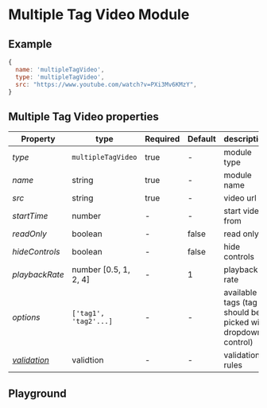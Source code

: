 
# Multiple Tag Video Module

## Example
```jsx
{
  name: 'multipleTagVideo',
  type: 'multipleTagVideo',
  src: "https://www.youtube.com/watch?v=PXi3Mv6KMzY",
}
```

## Multiple Tag Video properties

| Property    | type    | Required | Default | description    |
| ----------- | ------- | -------- | ------- | -------------- |
| *type*      | `multipleTagVideo` | true  | -       | module type    |
| *name*      | string  | true     | -       | module name    |
| *src*       | string  | true     | -       | video url      |
| *startTime* | number  | -        | -       | start video from  |
| *readOnly*  | boolean | -        | false    | read only    |
| *hideControls*  | boolean | -        | false    | hide controls    |
| *playbackRate* | number [0.5, 1, 2, 4] | -        | 1       | playback rate  |
| *options*   | `['tag1', 'tag2'...]`  | -        | -       | available tags (tag should be picked with dropdown control)  |
| *[validation](https://expandorg.github.io/expand-components/?selectedKind=Form%20Builder&selectedStory=Validation)*  | validtion | - | - | validation rules |


## Playground
